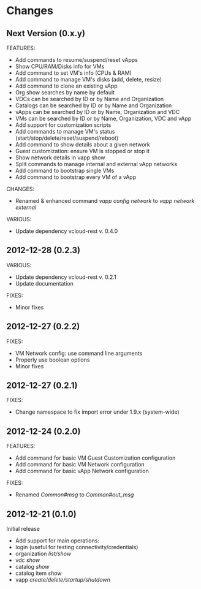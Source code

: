 Changes
==
Next Version (0.x.y)
--

FEATURES:
* Add commands to resume/suspend/reset vApps
* Show CPU/RAM/Disks info for VMs
* Add command to set VM's info (CPUs & RAM)
* Add command to manage VM's disks (add, delete, resize)
* Add command to clone an existing vApp
* Org show searches by name by default
* VDCs can be searched by ID or by Name and Organization
* Catalogs can be searched by ID or by Name and Organization
* vApps can be searched by ID or by Name, Organization and VDC
* VMs can be searched by ID or by Name, Organization, VDC and vApp
* Add support for customization scripts
* Add commands to manage VM's status (start/stop/delete/reset/suspend/reboot)
* Add command to show details about a given network
* Guest customization: ensure VM is stopped or stop it
* Show network details in vapp show
* Split commands to manage internal and external vApp networks
* Add command to bootstrap single VMs
* Add command to bootstrap every VM of a vApp

CHANGES:
* Renamed & enhanced command _vapp config network_ to _vapp network external_

VARIOUS:
* Update dependency vcloud-rest v. 0.4.0

2012-12-28 (0.2.3)
--

VARIOUS:
* Update dependency vcloud-rest v. 0.2.1
* Update documentation

FIXES:
* Minor fixes

2012-12-27 (0.2.2)
--

FIXES:
* VM Network config: use command line arguments
* Properly use boolean options
* Minor fixes

2012-12-27 (0.2.1)
--

FIXES:
* Change namespace to fix import error under 1.9.x (system-wide)

2012-12-24 (0.2.0)
--

FEATURES:
* Add command for basic VM Guest Customization configuration
* Add command for basic VM Network configuration
* Add command for basic vApp Network configuration

FIXES:
* Renamed _Common#msg_ to _Common#out\_msg_

2012-12-21 (0.1.0)
--

Initial release

* Add support for main operations:
 * login (useful for testing connectivity/credentials)
 * organization _list/show_
 * vdc _show_
 * catalog _show_
 * catalog item _show_
 * vapp _create/delete/startup/shutdown_
